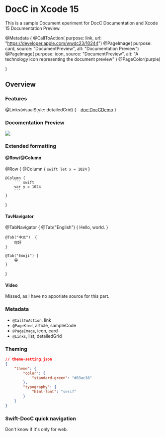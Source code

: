 # DocC in Xcode 15

This is a sample Document eperiment for DocC Documentation and Xcode 15 Documentation Preview.

@Metadata {
    @CallToAction(
                  purpose: link,
                  url: "https://developer.apple.com/wwdc23/10244")
    @PageImage(
              purpose: card,
               source: "DocumentPreview",
               alt: "Documentation Preview")
    @PageImage(
               purpose: icon,
               source: "DocumentPreview",
               alt: "A technology icon representing the document preview"
               )
    @PageColor(purple)
    
}

## Overview


### Features
@Links(visualStyle: detailedGrid) {
    - <doc:DocCDemo>
}


### Docomentation Preview

![](DocumentPreview)

### Extended formatting

#### @Row/@Column

@Row {
    @Column {
        ``` swift
        let x = 1024
        ```
    }
        
    @Column {
        ``` swift
        var y = 1024
        ```
    }
}

#### TavNavigator
@TabNavigator {
    @Tab("English") {
        Hello, world.
    }
        
    @Tab("中文")  {
        你好
    }
        
    @Tab("Emoji") {
        😀
    }
}
    
#### Video
Missed, as I have no apporiate source for this part.
    
### Metadata
- `@CallToAction`, link
- `@PageKind`, article, sampleCode
- `@PageImage`, icon, card
- `@Links`, list, detailedGrid

### Theming
```json
// theme-setting.json
{
    "theme": {
        "color": {
            "standard-green": "#83ac38"
        },
        "typography": {
            "html-font": "serif"
        }
    }
}
```

### Swift-DocC quick navigation
Don't know if it's only for web.
